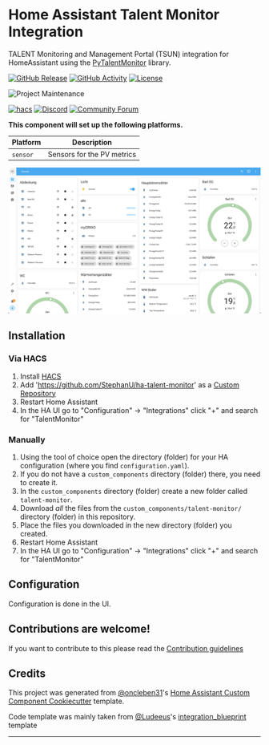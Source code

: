 # Home Assistant Talent Monitor Integration

TALENT Monitoring and Management Portal (TSUN) integration for HomeAssistant using the [PyTalentMonitor](https://github.com/LenzGr/pytalent-monitor) library.

[![GitHub Release][releases-shield]][releases]
[![GitHub Activity][commits-shield]][commits]
[![License][license-shield]](LICENSE)

![Project Maintenance][maintenance-shield]

[![hacs][hacsbadge]][hacs]
[![Discord][discord-shield]][discord]
[![Community Forum][forum-shield]][forum]

**This component will set up the following platforms.**

| Platform       | Description                                                        |
| -------------- | ------------------------------------------------------------------ |
| `sensor`       | Sensors for the PV metrics                                         |

![Dashboard Screenshot][dashboard-screenshot]

## Installation

### Via HACS

1. Install [HACS](https://hacs.xyz/docs/setup/:requisites)
2. Add 'https://github.com/StephanU/ha-talent-monitor' as a [Custom Repository](https://hacs.xyz/docs/faq/custom_repositories)
3. Restart Home Assistant
4. In the HA UI go to "Configuration" -> "Integrations" click "+" and search for "TalentMonitor"

### Manually

1. Using the tool of choice open the directory (folder) for your HA configuration (where you find `configuration.yaml`).
2. If you do not have a `custom_components` directory (folder) there, you need to create it.
3. In the `custom_components` directory (folder) create a new folder called `talent-monitor`.
4. Download _all_ the files from the `custom_components/talent-monitor/` directory (folder) in this repository.
5. Place the files you downloaded in the new directory (folder) you created.
6. Restart Home Assistant
7. In the HA UI go to "Configuration" -> "Integrations" click "+" and search for "TalentMonitor"


## Configuration

Configuration is done in the UI.

## Contributions are welcome!

If you want to contribute to this please read the [Contribution guidelines](CONTRIBUTING.md)

## Credits

This project was generated from [@oncleben31](https://github.com/oncleben31)'s [Home Assistant Custom Component Cookiecutter](https://github.com/oncleben31/cookiecutter-homeassistant-custom-component) template.

Code template was mainly taken from [@Ludeeus](https://github.com/ludeeus)'s [integration_blueprint][integration_blueprint] template

---

[integration_blueprint]: https://github.com/custom-components/integration_blueprint
[black]: https://github.com/psf/black
[black-shield]: https://img.shields.io/badge/code%20style-black-000000.svg?style=for-the-badge
[commits-shield]: https://img.shields.io/github/commit-activity/y/stephanu/ha-talent-monitor.svg?style=for-the-badge
[commits]: https://github.com/stephanu/ha-talent-monitor/commits/main
[hacs]: https://hacs.xyz
[hacsbadge]: https://img.shields.io/badge/HACS-Custom-orange.svg?style=for-the-badge
[dashboard-screenshot]: DashboardScreenshot.png
[discord]: https://discord.gg/Qa5fW2R
[discord-shield]: https://img.shields.io/discord/330944238910963714.svg?style=for-the-badge
[forum-shield]: https://img.shields.io/badge/community-forum-brightgreen.svg?style=for-the-badge
[forum]: https://community.home-assistant.io/
[license-shield]: https://img.shields.io/github/license/stephanu/ha-talent-monitor.svg?style=for-the-badge
[maintenance-shield]: https://img.shields.io/badge/maintainer-%40stephanu-blue.svg?style=for-the-badge
[releases-shield]: https://img.shields.io/github/release/stephanu/ha-talent-monitor.svg?style=for-the-badge
[releases]: https://github.com/stephanu/ha-talent-monitor/releases
[user_profile]: https://github.com/stephanu
